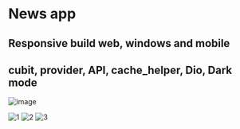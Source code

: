 
# News app
## Responsive build web, windows and mobile
## cubit, provider, API, cache_helper, Dio, Dark mode

![image](https://user-images.githubusercontent.com/64233832/173975169-b9317374-8ec0-44e2-8e6a-92bc10213da6.png)

![1](https://user-images.githubusercontent.com/64233832/173881663-dc1e230c-85f2-4d88-afb7-38815a833ff4.PNG)
![2](https://user-images.githubusercontent.com/64233832/173881671-05386078-6143-46d2-b9cd-a9af075f1ad2.PNG)
![3](https://user-images.githubusercontent.com/64233832/173881674-c542823b-3af4-44ef-9527-b97ae7986a5a.PNG)

